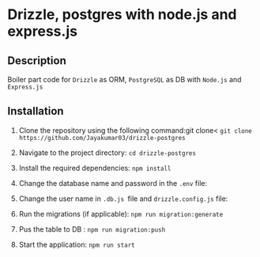 # Drizzle, postgres with node.js and express.js

## Description

Boiler part code for `Drizzle` as ORM, `PostgreSQL` as DB with `Node.js` and `Express.js`

## Installation

1. Clone the repository using the following command:git clone<
`git clone https://github.com/Jayakumar03/drizzle-postgres`

2. Navigate to the project directory: `cd drizzle-postgres `

3. Install the required dependencies: `npm install`

4. Change the database name and password in the `.env` file:

5. Change the user name in `.db.js `file and `drizzle.config.js` file:

6. Run the migrations (if applicable): `npm run migration:generate`

7. Pus the table to DB : `npm run migration:push`

8. Start the application: `npm run start`
